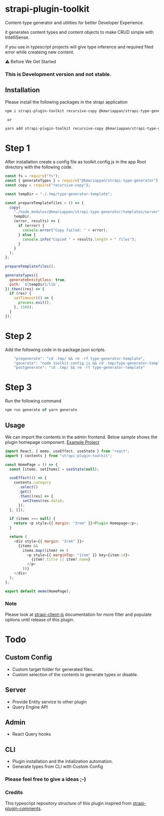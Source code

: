 # strapi-plugin-toolkit

Content-type generator and utilities for better Developer Experience.

it generates content types and content objects to make CRUD simple with IntelliSense.

if you use in typescript projects will give type inference and required filed error while createing new content.


⚠️ Before We Get Started
### This is Development version and not stable.

## Installation

Please install the following packages in the strapi application

```bash
npm i strapi-plugin-toolkit recursive-copy @kmariappan/strapi-type-generator copyfiles typescript

 or

yarn add strapi-plugin-toolkit recursive-copy @kmariappan/strapi-type-generator copyfiles typescript
```

# Step 1

After installation create a config file as toolkit.config.js in the app Root directory with the following code.

```js
const fs = require("fs");
const { generateTypes } = require("@kmariappan/strapi-type-generator");
const copy = require("recursive-copy");

const tempDir = "./.tmp/type-generator-template";

const prepareTemplatefiles = () => {
  copy(
    "./node_modules/@kmariappan/strapi-type-generator/templates/server",
    tempDir,
    (error, results) => {
      if (error) {
        console.error("Copy failed: " + error);
      } else {
        console.info("Copied " + results.length + " files");
      }
    }
  );
};

prepareTemplatefiles();

generateTypes({
  generateEntityClass: true,
  path: `${tempDir}/lib`,
}).then((res) => {
  if (res) {
    setTimeout(() => {
      process.exit();
    }, 1500);
  }
});
```

# Step 2

Add the following code in to package.json scripts.

```js
    "pregenerate": "cd .tmp/ && rm -rf type-generator-template",
    "generate": "node toolkit.config.js && cd .tmp/type-generator-template && tsc",
    "postgenerate": "cd .tmp/ && rm -rf type-generator-template"
```

# Step 3

Run the following command 

```js
npm run generate of yarn generate
```


## Usage

We can import the contents in the admin frontend. Below sample shows the plugin homepage component. 
[Example Project](https://github.com/kmariappan/strapi-plugin-toolkit-example)

```js
import React, { memo, useEffect, useState } from "react";
import { contents } from "strapi-plugin-toolkit";

const HomePage = () => {
  const [items, setItems] = useState(null);

  useEffect(() => {
    contents.category
      .select()
      .get()
      .then((res) => {
        setItems(res.data);
      });
  }, []);

  if (items === null) {
    return <p style={{ margin: "3rem" }}>Plugin Homepage</p>;
  }

  return (
    <div style={{ margin: "3rem" }}>
      {items &&
        items.map((item) => (
          <p style={{ marginTop: "1rem" }} key={item.id}>
            {item?.title || item?.name}
          </p>
        ))}
    </div>
  );
};

export default memo(HomePage);
```

### Note
Please look at [strapi-client-js](https://github.com/kmariappan/strapi-client-js) documentation for more filter and populate options until release of this plugin.

# Todo

## Custom Config
- Custom target folder for generated files.
- Custom selection of the contents to generate types or disable. 
## Server
- Provide Entity service to other plugin
- Query Engine API

## Admin
- React Query hooks

## CLI
- Plugin installation and the intialization automation.
- Generate types from CLI with Custom Config



### Please feel free to give a ideas  ;-)

### Credits
This typescript repository structure of this plugin inspired from [strapi-plugin-comments](https://github.com/VirtusLab-Open-Source/strapi-plugin-comments).